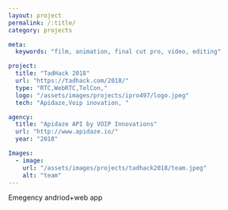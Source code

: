 ```yaml
---
layout: project
permalink: /:title/
category: projects

meta:
  keywords: "film, animation, final cut pro, video, editing"

project:
  title: "TadHack 2018"
  url: "https://tadhack.com/2018/"
  type: "RTC,WebRTC,TelCon,"
  logo: "/assets/images/projects/ipro497/logo.jpeg"
  tech: "Apidaze,Voip inovation, "

agency:
  title: "Apidaze API by VOIP Innovations"
  url: "http://www.apidaze.io/"
  year: "2018"

Images:
  - image:
    url: "/assets/images/projects/tadhack2018/team.jpeg"
    alt: "team"
---
```

<p>Emegency andriod+web app</p>
 